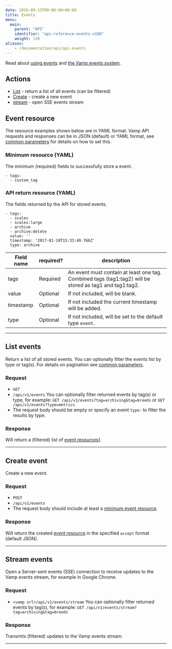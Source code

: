 ```yaml
---
date: 2016-09-13T09:00:00+00:00
title: Events
menu:
  main:
    parent: "API"
    identifier: "api-reference-events-v100"
    weight: 130
aliases:
    - /documentation/api/api-events
---
```

Read about [using events](/documentation/using-vamp/events/) and [the Vamp events system](/documentation/tutorials/create-a-workflow/#the-vamp-events-system).

## Actions

 * [List](/documentation/api/v1.0.0/api-events/#list-events) - return a list of all events (can be filtered)
 * [Create](/documentation/api/v1.0.0/api-events/#create-event) - create a new event
 * [stream](/documentation/api/v1.0.0/api-events/#stream-events) - open SSE events stream

## Event resource
The resource examples shown below are in YAML format. Vamp API requests and responses can be in JSON (default) or YAML format, see [common parameters](/documentation/api/v1.0.0/using-the-api) for details on how to set this.

### Minimum resource (YAML)
The minimum (required) fields to successfully store a event.

```
- tags:
  - custom_tag
```

### API return resource (YAML)
The fields returned by the API for stored events.

```
- tags:
  - scales
  - scales:large
  - archive
  - archive:delete
  value: ''
  timestamp: '2017-01-10T15:33:49.766Z'
  type: archive
```

 Field name    |  required?  | description
 --------------|---|-----------------
 tags |  Required  | An event must contain at least one tag. Combined tags (tag1:tag2) will be stored as tag1 and tag1:tag2.
 value |  Optional  | If not included, will be blank.
 timestamp |  Optional  | If not included the current timestamp will be added.
 type |  Optional  | If not included, will be set to the default type `event`.

---------------

## List events

Return a list of all stored events.  You can optionally filter the events list by type or tag(s).
For details on pagination see [common parameters](/documentation/api/v1.0.0/using-the-api).

### Request
* `GET`
* `/api/v1/events`
  You can optionally filter returned events by tag(s) or type, for example:
  `GET /api/v1/events?tag=archiving&tag=breeds` or
  `GET /api/v1/events?type=metrics`
* The request body should be empty or specify an event `type:` to filter the results by type.

### Response
Will return a (filtered) list of [event resources](/documentation/api/v1.0.0/api-events/#event-resource)].

---------------

## Create event

Create a new event.

### Request
* `POST`
* `/api/v1/events`
* The request body should include at least a [minimum event resource](/documentation/api/v1.0.0/api-events/#event-resource).

### Response
Will return the created [event resource](/documentation/api/v1.0.0/api-events/#event-resource) in the specified `accept` format (default JSON).

---------------

## Stream events

Open a Server-sent events (SSE) connection to receive updates to the Vamp events stream, for example in Google Chrome.

### Request
* `<vamp url>/api/v1/events/stream`
  You can optionally filter returned events by tag(s), for example:
  `GET /api/v1/events/stream?tag=archiving&tag=breeds`

### Response
Transmits (filtered) updates to the Vamp events stream.


---------------
